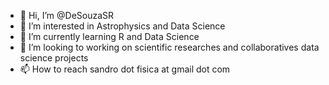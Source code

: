 - 👋 Hi, I’m @DeSouzaSR
- 👀 I’m interested in Astrophysics and Data Science 
- 🌱 I’m currently learning R and Data Science
- 💞️ I’m looking to working on scientific researches and collaboratives data science projects
- 📫 How to reach sandro dot fisica at gmail dot com

<!---
DeSouzaSR/DeSouzaSR is a ✨ special ✨ repository because its `README.md` (this file) appears on your GitHub profile.
You can click the Preview link to take a look at your changes.
--->
